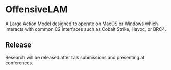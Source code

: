 # OffensiveLAM
A Large Action Model designed to operate on MacOS or Windows which interacts with common C2 interfaces such as Cobalt Strike, Havoc, or BRC4.

## Release
Research will be released after talk submissions and presenting at conferences.
